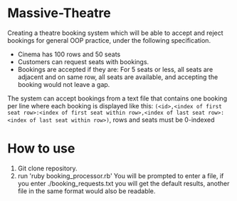 Massive-Theatre
===============

Creating a theatre booking system which will be able to accept and reject bookings for general OOP practice, under the following specification.

- Cinema has 100 rows and 50 seats
- Customers can request seats with bookings.
- Bookings are accepted if they are: For 5 seats or less, all seats are adjacent and on same row, all seats are available, and accepting the booking would not leave a gap.

The system can accept bookings from a text file that contains one booking per line where each booking is displayed like this: `(<id>,<index of first seat row>:<index of first seat within row>,<index of last seat row>:<index of last seat within row>)`, rows and seats must be 0-indexed


How to use
===============
1. Git clone repository.
2. run 'ruby booking_processor.rb'
You will be prompted to enter a file, if you enter ./booking_requests.txt you will get the default results, another file in the same format would also be readable.
